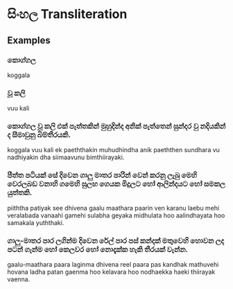 # සිංහල Transliteration

## Examples

### කොග්ගල

koggala

### වූ කලි

vuu kali

### කොග්ගල වූ කලි එක් පැත්තකින් මුහුදින්ද අනික් පැත්තෙන් සුන්දර වු නදියකින් ද සීමාවුනු බිම්තීරයකි.

koggala vuu kali ek paeththakin muhudhindha anik paeththen sundhara vu nadhiyakin dha siimaavunu bimthiirayaki.

### පීත්ත පටියක් සේ දිවෙන ගාලු මාතර පාරින් වෙන් කරනු ලැබු මෙහි වෙරලබඩ වනාහි ගමෙහි සුලභ ගෙයක මිදුලට හෝ ආලින්දයට හෝ සමකල යුත්තකි.

piiththa patiyak see dhivena gaalu maathara paarin ven karanu laebu mehi veralabada vanaahi gamehi sulabha geyaka midhulata hoo aalindhayata hoo samakala yuththaki.

### ගාලු-මාතර පාර ලගින්ම දිවෙන රේල් පාර පස් කන්දක් මතුවෙහි හොවන ලද පටන් ගැන්ම හෝ කෙලවර හෝ නොදැක්ක හැකි තීරයක් වැන්න.

gaalu-maathara paara laginma dhivena reel paara pas kandhak mathuvehi hovana ladha patan gaenma hoo kelavara hoo nodhaekka haeki thiirayak vaenna.
